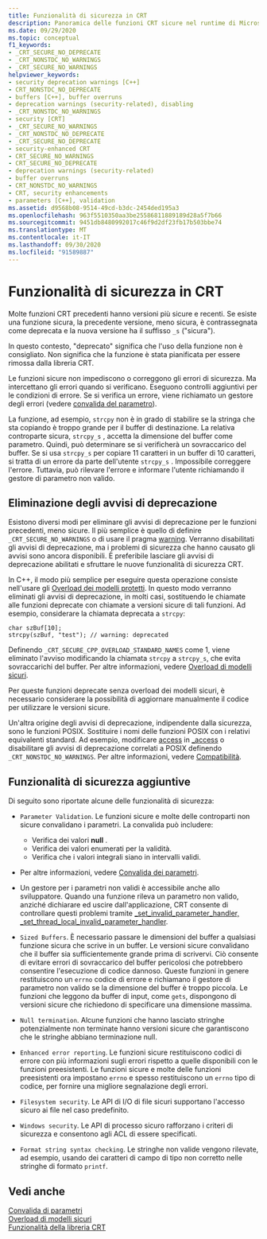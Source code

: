 ```yaml
---
title: Funzionalità di sicurezza in CRT
description: Panoramica delle funzioni CRT sicure nel runtime di Microsoft C.
ms.date: 09/29/2020
ms.topic: conceptual
f1_keywords:
- _CRT_SECURE_NO_DEPRECATE
- _CRT_NONSTDC_NO_WARNINGS
- _CRT_SECURE_NO_WARNINGS
helpviewer_keywords:
- security deprecation warnings [C++]
- CRT_NONSTDC_NO_DEPRECATE
- buffers [C++], buffer overruns
- deprecation warnings (security-related), disabling
- _CRT_NONSTDC_NO_WARNINGS
- security [CRT]
- _CRT_SECURE_NO_WARNINGS
- _CRT_NONSTDC_NO_DEPRECATE
- _CRT_SECURE_NO_DEPRECATE
- security-enhanced CRT
- CRT_SECURE_NO_WARNINGS
- CRT_SECURE_NO_DEPRECATE
- deprecation warnings (security-related)
- buffer overruns
- CRT_NONSTDC_NO_WARNINGS
- CRT, security enhancements
- parameters [C++], validation
ms.assetid: d9568b08-9514-49cd-b3dc-2454ded195a3
ms.openlocfilehash: 963f5510350aa3be25586811889189d28a5f7b66
ms.sourcegitcommit: 9451db8480992017c46f9d2df23fb17b503bbe74
ms.translationtype: MT
ms.contentlocale: it-IT
ms.lasthandoff: 09/30/2020
ms.locfileid: "91589887"
---
```

# <a name="security-features-in-the-crt"></a>Funzionalità di sicurezza in CRT

Molte funzioni CRT precedenti hanno versioni più sicure e recenti. Se esiste una funzione sicura, la precedente versione, meno sicura, è contrassegnata come deprecata e la nuova versione ha il suffisso `_s` ("sicura").

In questo contesto, "deprecato" significa che l'uso della funzione non è consigliato. Non significa che la funzione è stata pianificata per essere rimossa dalla libreria CRT.

Le funzioni sicure non impediscono o correggono gli errori di sicurezza. Ma intercettano gli errori quando si verificano. Eseguono controlli aggiuntivi per le condizioni di errore. Se si verifica un errore, viene richiamato un gestore degli errori (vedere [convalida del parametro](../c-runtime-library/parameter-validation.md)).

La funzione, ad esempio, `strcpy` non è in grado di stabilire se la stringa che sta copiando è troppo grande per il buffer di destinazione. La relativa controparte sicura, `strcpy_s` , accetta la dimensione del buffer come parametro. Quindi, può determinare se si verificherà un sovraccarico del buffer. Se si usa `strcpy_s` per copiare 11 caratteri in un buffer di 10 caratteri, si tratta di un errore da parte dell'utente `strcpy_s` . Impossibile correggere l'errore. Tuttavia, può rilevare l'errore e informare l'utente richiamando il gestore di parametro non valido.

## <a name="eliminating-deprecation-warnings"></a>Eliminazione degli avvisi di deprecazione

Esistono diversi modi per eliminare gli avvisi di deprecazione per le funzioni precedenti, meno sicure. Il più semplice è quello di definire `_CRT_SECURE_NO_WARNINGS` o di usare il pragma [warning](../preprocessor/warning.md). Verranno disabilitati gli avvisi di deprecazione, ma i problemi di sicurezza che hanno causato gli avvisi sono ancora disponibili. È preferibile lasciare gli avvisi di deprecazione abilitati e sfruttare le nuove funzionalità di sicurezza CRT.

In C++, il modo più semplice per eseguire questa operazione consiste nell'usare gli [Overload dei modelli protetti](../c-runtime-library/secure-template-overloads.md). In questo modo verranno eliminati gli avvisi di deprecazione, in molti casi, sostituendo le chiamate alle funzioni deprecate con chiamate a versioni sicure di tali funzioni. Ad esempio, considerare la chiamata deprecata a `strcpy`:

```
char szBuf[10];
strcpy(szBuf, "test"); // warning: deprecated
```

Definendo `_CRT_SECURE_CPP_OVERLOAD_STANDARD_NAMES` come 1, viene eliminato l'avviso modificando la chiamata `strcpy` a `strcpy_s`, che evita sovraccarichi del buffer. Per altre informazioni, vedere [Overload di modelli sicuri](../c-runtime-library/secure-template-overloads.md).

Per queste funzioni deprecate senza overload dei modelli sicuri, è necessario considerare la possibilità di aggiornare manualmente il codice per utilizzare le versioni sicure.

Un'altra origine degli avvisi di deprecazione, indipendente dalla sicurezza, sono le funzioni POSIX. Sostituire i nomi delle funzioni POSIX con i relativi equivalenti standard. Ad esempio, modificare [access](../c-runtime-library/reference/access-crt.md) in [_access](../c-runtime-library/reference/access-waccess.md) o disabilitare gli avvisi di deprecazione correlati a POSIX definendo `_CRT_NONSTDC_NO_WARNINGS`. Per altre informazioni, vedere [Compatibilità](compatibility.md).

## <a name="additional-security-features"></a>Funzionalità di sicurezza aggiuntive

Di seguito sono riportate alcune delle funzionalità di sicurezza:

- `Parameter Validation`. Le funzioni sicure e molte delle controparti non sicure convalidano i parametri. La convalida può includere:

  - Verifica dei valori **null** .
  - Verifica dei valori enumerati per la validità.
  - Verifica che i valori integrali siano in intervalli validi.

- Per altre informazioni, vedere [Convalida dei parametri](../c-runtime-library/parameter-validation.md).

- Un gestore per i parametri non validi è accessibile anche allo sviluppatore. Quando una funzione rileva un parametro non valido, anziché dichiarare ed uscire dall'applicazione, CRT consente di controllare questi problemi tramite [_set_invalid_parameter_handler, _set_thread_local_invalid_parameter_handler](../c-runtime-library/reference/set-invalid-parameter-handler-set-thread-local-invalid-parameter-handler.md).

- `Sized Buffers`. È necessario passare le dimensioni del buffer a qualsiasi funzione sicura che scrive in un buffer. Le versioni sicure convalidano che il buffer sia sufficientemente grande prima di scrivervi. Ciò consente di evitare errori di sovraccarico del buffer pericolosi che potrebbero consentire l'esecuzione di codice dannoso. Queste funzioni in genere restituiscono un `errno` codice di errore e richiamano il gestore di parametro non valido se la dimensione del buffer è troppo piccola. Le funzioni che leggono da buffer di input, come `gets`, dispongono di versioni sicure che richiedono di specificare una dimensione massima.

- `Null termination`. Alcune funzioni che hanno lasciato stringhe potenzialmente non terminate hanno versioni sicure che garantiscono che le stringhe abbiano terminazione null.

- `Enhanced error reporting`. Le funzioni sicure restituiscono codici di errore con più informazioni sugli errori rispetto a quelle disponibili con le funzioni preesistenti. Le funzioni sicure e molte delle funzioni preesistenti ora impostano `errno` e spesso restituiscono un `errno` tipo di codice, per fornire una migliore segnalazione degli errori.

- `Filesystem security`. Le API di I/O di file sicuri supportano l'accesso sicuro ai file nel caso predefinito.

- `Windows security`. Le API di processo sicuro rafforzano i criteri di sicurezza e consentono agli ACL di essere specificati.

- `Format string syntax checking`. Le stringhe non valide vengono rilevate, ad esempio, usando dei caratteri di campo di tipo non corretto nelle stringhe di formato `printf`.

## <a name="see-also"></a>Vedi anche

[Convalida di parametri](../c-runtime-library/parameter-validation.md)<br/>
[Overload di modelli sicuri](../c-runtime-library/secure-template-overloads.md)<br/>
[Funzionalità della libreria CRT](../c-runtime-library/crt-library-features.md)

